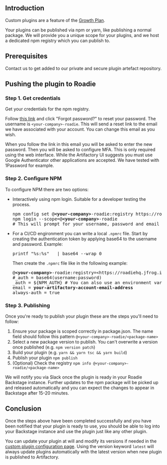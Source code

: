
## Introduction

Custom plugins are a feature of the [Growth Plan](/pricing/).

Your plugins can be published via npm or yarn, like publishing a normal package. We will provide you a unique scope for
your plugins, and we host a dedicated npm registry which you can publish to.

## Prerequisites

Contact us to get added to our private and secure plugin artefact repository.

## Pushing the plugin to Roadie

### Step 1. Get credentials

Get your credentials for the npm registry. 

Follow [this link][forgot-password] and click "Forgot password?" to reset your password. The username is
`<your-company>-roadie`. This will send a reset link to the email we have associated with your account. You can
change this email as you wish. 

When you follow the link in this email you will be asked to enter the new password. Then you will be asked to configure
MFA. This is only required using the web interface. While the Artifactory UI suggests you must use Google Authenticator 
other applications are accepted. We have tested with 1Password for example.

### Step 2. Configure NPM

To configure NPM there are two options:

- Interactively using npm login. Suitable for a developer testing the process.
  <pre style="overflow:auto">
  npm config set @<b>&lt;your-company&gt;</b>-roadie:registry https://roadiehq.jfrog.io/artifactory/api/npm/<b>&lt;your-company&gt;</b>-roadie/
  npm login --scope=@<b>&lt;your-company&gt;</b>-roadie 
  # This will prompt for your username, password and email
  </pre>

- For a CI/CD engironment you can write a local `.npmrc` file. Start by creating the authentication token by applying
  base64 to the username and password. Example:
  <pre style="overflow:auto">
  printf "%s:%s" <username> <password> | base64 --wrap 0
  </pre>
  Then create the `.npmrc` file like in the following example:
  <pre style="overflow:auto">
  @<b>&lt;your-company&gt;</b>-roadie:registry=&lt;https://roadiehq.jfrog.io/artifactory/api/npm/<b>&lt;your-company&gt;</b>-roadie/&gt;
  #_auth = base64(username:password)
  _auth = ${NPM_AUTH} # You can also use an environment variable
  email = <b>your-artifactory-account-email-address</b>
  always-auth = true
  </pre>

### Step 3. Publishing

Once you're ready to publish your plugin these are the steps you'll need to follow:

1. Ensure your package is scoped correctly in package.json. The name field should follow this pattern
   `@<your-company>-roadie/<package-name>`
2. Select a new package version to publish. You can't overwrite a version once published (e.g. `npm version patch`)
3. Build your plugin (e.g. `yarn && yarn tsc && yarn build`)
4. Publish your plugin `npm publish`
5. (Optional) Check the registry `npm info @<your-company>-roadie/<package-name>`

We will notify you via Slack once the plugin is ready in your Roadie Backstage instance. Further updates to the npm
package will be picked up and released automatically and you can expect the changes to appear in Backstage after 15-20
minutes.

## Conclusion

Once the steps above have been completed successfully and you have been notified that your plugin is ready to use, you
should be able to log into your Backstage instance and use the plugin just like any other plugin.

You can update your plugin at will and modify its versions if needed in the [custom plugin configuration page](../../custom-plugins/configuring). Using the version keyword `latest` will always update plugins automatically with the latest version when new plugin is published to Artifactory. 

[forgot-password]: https://roadiehq.jfrog.io/ui/login/forgot-password
[form]: https://docs.google.com/forms/d/e/1FAIpQLSdSNr4Ps_RpKEx0V2QbxWaKLb3-DKi0W7U09Wth0SXHQoPyXQ/viewform
